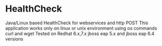 # HealthCheck
Java/Linux  based HealthCheck  for webservices and  http POST 
This application works only on linux or unix environment  using os commands  curl and wget
Tested  on   Redhat 6.x,7.x    jboss eap 5.x  and jboss eap 6.4  versions
